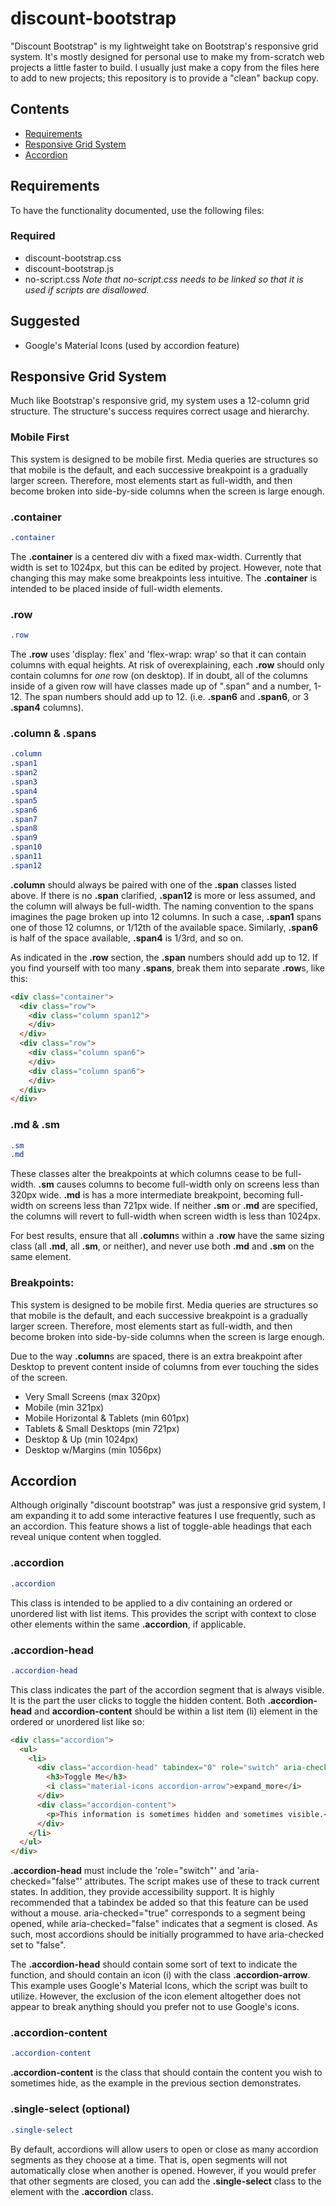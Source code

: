 # discount-bootstrap
"Discount Bootstrap" is my lightweight take on Bootstrap's responsive grid system. It's mostly designed for personal use to make my from-scratch web projects a little faster to build. I usually just make a copy from the files here to add to new projects; this repository is to provide a "clean" backup copy.

## Contents
* [Requirements](#requirements)
* [Responsive Grid System](#responsive-grid-system)
* [Accordion](#accordion)

## Requirements
To have the functionality documented, use the following files:

### Required
* discount-bootstrap.css
* discount-bootstrap.js
* no-script.css
*Note that no-script.css needs to be linked so that it is used if scripts are disallowed.*

## Suggested
* Google's Material Icons (used by accordion feature)

## Responsive Grid System
Much like Bootstrap's responsive grid, my system uses a 12-column grid structure. The structure's success requires correct usage and hierarchy.

### Mobile First
This system is designed to be mobile first. Media queries are structures so that mobile is the default, and each successive breakpoint is a gradually larger screen. Therefore, most elements start as full-width, and then become broken into side-by-side columns when the screen is large enough.

### .container
```css
.container
```
The **.container** is a centered div with a fixed max-width. Currently that width is set to 1024px, but this can be edited by project. However, note that changing this may make some breakpoints less intuitive. The **.container** is intended to be placed inside of full-width elements.

### .row

```css
.row
```
The **.row** uses 'display: flex' and 'flex-wrap: wrap' so that it can contain columns with equal heights. At risk of overexplaining, each **.row** should only contain columns for *one* row (on desktop). If in doubt, all of the columns inside of a given row will have classes made up of ".span" and a number, 1-12. The span numbers should add up to 12. (i.e. **.span6** and **.span6**, or 3 **.span4** columns).

### .column & .spans

```css
.column
.span1
.span2
.span3
.span4
.span5
.span6
.span7
.span8
.span9
.span10
.span11
.span12
```
**.column** should always be paired with one of the **.span** classes listed above. If there is no **.span** clarified, **.span12** is more or less assumed, and the column will always be full-width. The naming convention to the spans imagines the page broken up into 12 columns. In such a case, **.span1** spans one of those 12 columns, or 1/12th of the available space. Similarly, **.span6** is half of the space available, **.span4** is 1/3rd, and so on.

As indicated in the **.row** section, the **.span** numbers should add up to 12. If you find yourself with too many **.spans**, break them into separate **.row**s, like this:
```html
<div class="container">
  <div class="row">
    <div class="column span12">
    </div>
  </div>
  <div class="row">
    <div class="column span6">
    </div>
    <div class="column span6">
    </div>
  </div>
</div>
```

### .md & .sm
```css
.sm
.md
```
These classes alter the breakpoints at which columns cease to be full-width. **.sm** causes columns to become full-width only on screens less than 320px wide. **.md** is has a more intermediate breakpoint, becoming full-width on screens less than 721px wide. If neither **.sm** or **.md** are specified, the columns will revert to full-width when screen width is less than 1024px.

For best results, ensure that all **.column**s within a **.row** have the same sizing class (all **.md**, all **.sm**, or neither), and never use both **.md** and **.sm** on the same element.

### Breakpoints:
This system is designed to be mobile first. Media queries are structures so that mobile is the default, and each successive breakpoint is a gradually larger screen. Therefore, most elements start as full-width, and then become broken into side-by-side columns when the screen is large enough.

Due to the way **.column**s are spaced, there is an extra breakpoint after Desktop to prevent content inside of columns from ever touching the sides of the screen.

* Very Small Screens (max 320px)
* Mobile (min 321px)
* Mobile Horizontal & Tablets (min 601px)
* Tablets & Small Desktops (min 721px)
* Desktop & Up (min 1024px)
* Desktop w/Margins (min 1056px)

## Accordion
Although originally "discount bootstrap" was just a responsive grid system, I am expanding it to add some interactive features I use frequently, such as an accordion. This feature shows a list of toggle-able headings that each reveal unique content when toggled.

### .accordion
```css
.accordion
```
This class is intended to be applied to a div containing an ordered or unordered list with list items. This provides the script with context to close other elements within the same **.accordion**, if applicable.

### .accordion-head
```css
.accordion-head
```
This class indicates the part of the accordion segment that is always visible. It is the part the user clicks to toggle the hidden content. Both **.accordion-head** and **accordion-content** should be within a list item (li) element in the ordered or unordered list like so:
```html
<div class="accordion">
  <ul>
    <li>
      <div class="accordion-head" tabindex="0" role="switch" aria-checked="false">
        <h3>Toggle Me</h3>
        <i class="material-icons accordion-arrow">expand_more</i>
      </div>
      <div class="accordion-content">
        <p>This information is sometimes hidden and sometimes visible.</p>
      </div>
    </li>
  </ul>
</div>
```
**.accordion-head** must include the 'role="switch"' and 'aria-checked="false"' attributes. The script makes use of these to track current states. In addition, they provide accessibility support. It is highly recommended that a tabindex be added so that this feature can be used without a mouse. aria-checked="true" corresponds to a segment being opened, while aria-checked="false" indicates that a segment is closed. As such, most accordions should be initially programmed to have aria-checked set to "false".

The **.accordion-head** should contain some sort of text to indicate the function, and should contain an icon (i) with the class **.accordion-arrow**. This example uses Google's Material Icons, which the script was built to utilize. However, the exclusion of the icon element altogether does not appear to break anything should you prefer not to use Google's icons.

### .accordion-content
```css
.accordion-content
```
**.accordion-content** is the class that should contain the content you wish to sometimes hide, as the example in the previous section demonstrates.

### .single-select (optional)
```css
.single-select
```
By default, accordions will allow users to open or close as many accordion segments as they choose at a time. That is, open segments will not automatically close when another is opened. However, if you would prefer that other segments are closed, you can add the **.single-select** class to the element with the **.accordion** class.
